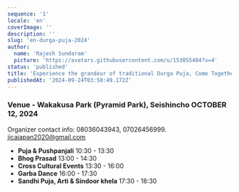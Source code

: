 ```yaml
---
sequence: '1'
locale: 'en'
coverImage: ''
description: ''
slug: 'en-durga-puja-2024'
author:
  name: 'Rajesh Sundaram'
  picture: 'https://avatars.githubusercontent.com/u/153055404?v=4'
status: 'published'
title: 'Experience the grandeur of traditional Durga Puja, Come Together to Honor the Divine!'
publishedAt: '2024-09-24T03:58:49.172Z'
---
```


### Venue - Wakakusa Park (Pyramid Park), Seishincho **OCTOBER 12, 2024**

Organizer contact info: 08036043943, 07026456999. [jicajapan2020@gmail.com](mailto:jicajapan2020@gmail.com)

- **Puja & Pushpanjali** 10:30 - 13:30
- **Bhog Prasad** 13:00 - 14:30
- **Cross Cultural Events** 13:30 - 16:00
- **Garba Dance** 16:00 - 17:30
- **Sandhi Puja, Arti & Sindoor khela** 17:30 - 18:30